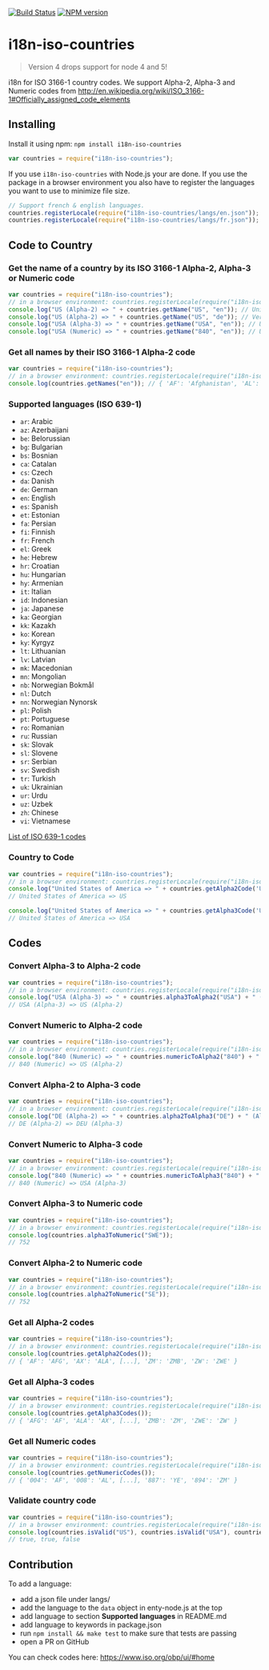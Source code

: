 [![Build Status](https://secure.travis-ci.org/michaelwittig/node-i18n-iso-countries.png)](http://travis-ci.org/michaelwittig/node-i18n-iso-countries)
[![NPM version](https://badge.fury.io/js/i18n-iso-countries.png)](http://badge.fury.io/js/i18n-iso-countries)

# i18n-iso-countries

> Version 4 drops support for node 4 and 5!

i18n for ISO 3166-1 country codes. We support Alpha-2, Alpha-3 and Numeric codes from <http://en.wikipedia.org/wiki/ISO_3166-1#Officially_assigned_code_elements>

## Installing

Install it using npm: `npm install i18n-iso-countries`

```javascript
var countries = require("i18n-iso-countries");
```

If you use `i18n-iso-countries` with Node.js your are done. If you use the package in a browser environment you also have to register the languages you want to use to minimize file size.

```javascript
// Support french & english languages.
countries.registerLocale(require("i18n-iso-countries/langs/en.json"));
countries.registerLocale(require("i18n-iso-countries/langs/fr.json"));
```

## Code to Country

### Get the name of a country by its ISO 3166-1 Alpha-2, Alpha-3 or Numeric code

```javascript
var countries = require("i18n-iso-countries");
// in a browser environment: countries.registerLocale(require("i18n-iso-countries/langs/en.json"));
console.log("US (Alpha-2) => " + countries.getName("US", "en")); // United States of America
console.log("US (Alpha-2) => " + countries.getName("US", "de")); // Vereinigte Staaten von Amerika
console.log("USA (Alpha-3) => " + countries.getName("USA", "en")); // United States of America
console.log("USA (Numeric) => " + countries.getName("840", "en")); // United States of America
```

### Get all names by their ISO 3166-1 Alpha-2 code

```javascript
var countries = require("i18n-iso-countries");
// in a browser environment: countries.registerLocale(require("i18n-iso-countries/langs/en.json"));
console.log(countries.getNames("en")); // { 'AF': 'Afghanistan', 'AL': 'Albania', [...], 'ZM': 'Zambia', 'ZW': 'Zimbabwe' }
```

### Supported languages (ISO 639-1)

-   `ar`: Arabic
-   `az`: Azerbaijani
-   `be`: Belorussian
-   `bg`: Bulgarian
-   `bs`: Bosnian
-   `ca`: Catalan
-   `cs`: Czech
-   `da`: Danish
-   `de`: German
-   `en`: English
-   `es`: Spanish
-   `et`: Estonian
-   `fa`: Persian
-   `fi`: Finnish
-   `fr`: French
-   `el`: Greek
-   `he`: Hebrew
-   `hr`: Croatian
-   `hu`: Hungarian
-   `hy`: Armenian
-   `it`: Italian
-   `id`: Indonesian
-   `ja`: Japanese
-   `ka`: Georgian
-   `kk`: Kazakh
-   `ko`: Korean
-   `ky`: Kyrgyz
-   `lt`: Lithuanian
-   `lv`: Latvian
-   `mk`: Macedonian
-   `mn`: Mongolian
-   `nb`: Norwegian Bokmål
-   `nl`: Dutch
-   `nn`: Norwegian Nynorsk
-   `pl`: Polish
-   `pt`: Portuguese
-   `ro`: Romanian
-   `ru`: Russian
-   `sk`: Slovak
-   `sl`: Slovene
-   `sr`: Serbian
-   `sv`: Swedish
-   `tr`: Turkish
-   `uk`: Ukrainian
-   `ur`: Urdu
-   `uz`: Uzbek
-   `zh`: Chinese
-   `vi`: Vietnamese

[List of ISO 639-1 codes](https://en.wikipedia.org/wiki/List_of_ISO_639-1_codes)

### Country to Code

```javascript
var countries = require("i18n-iso-countries");
// in a browser environment: countries.registerLocale(require("i18n-iso-countries/langs/en.json"));
console.log("United States of America => " + countries.getAlpha2Code('United States of America', 'en'));
// United States of America => US

console.log("United States of America => " + countries.getAlpha3Code('United States of America', 'en'));
// United States of America => USA
```

## Codes

### Convert Alpha-3 to Alpha-2 code

```javascript
var countries = require("i18n-iso-countries");
// in a browser environment: countries.registerLocale(require("i18n-iso-countries/langs/en.json"));
console.log("USA (Alpha-3) => " + countries.alpha3ToAlpha2("USA") + " (Alpha-2)");
// USA (Alpha-3) => US (Alpha-2)
```

### Convert Numeric to Alpha-2 code

```javascript
var countries = require("i18n-iso-countries");
// in a browser environment: countries.registerLocale(require("i18n-iso-countries/langs/en.json"));
console.log("840 (Numeric) => " + countries.numericToAlpha2("840") + " (Alpha-2)");
// 840 (Numeric) => US (Alpha-2)
```

### Convert Alpha-2 to Alpha-3 code

```javascript
var countries = require("i18n-iso-countries");
// in a browser environment: countries.registerLocale(require("i18n-iso-countries/langs/en.json"));
console.log("DE (Alpha-2) => " + countries.alpha2ToAlpha3("DE") + " (Alpha-3)");
// DE (Alpha-2) => DEU (Alpha-3)
```

### Convert Numeric to Alpha-3 code

```javascript
var countries = require("i18n-iso-countries");
// in a browser environment: countries.registerLocale(require("i18n-iso-countries/langs/en.json"));
console.log("840 (Numeric) => " + countries.numericToAlpha3("840") + " (Alpha-3)");
// 840 (Numeric) => USA (Alpha-3)
```

### Convert Alpha-3 to Numeric code

```javascript
var countries = require("i18n-iso-countries");
// in a browser environment: countries.registerLocale(require("i18n-iso-countries/langs/en.json"));
console.log(countries.alpha3ToNumeric("SWE"));
// 752
```

### Convert Alpha-2 to Numeric code

```javascript
var countries = require("i18n-iso-countries");
// in a browser environment: countries.registerLocale(require("i18n-iso-countries/langs/en.json"));
console.log(countries.alpha2ToNumeric("SE"));
// 752
```

### Get all Alpha-2 codes

```javascript
var countries = require("i18n-iso-countries");
// in a browser environment: countries.registerLocale(require("i18n-iso-countries/langs/en.json"));
console.log(countries.getAlpha2Codes());
// { 'AF': 'AFG', 'AX': 'ALA', [...], 'ZM': 'ZMB', 'ZW': 'ZWE' }
```

### Get all Alpha-3 codes

```javascript
var countries = require("i18n-iso-countries");
// in a browser environment: countries.registerLocale(require("i18n-iso-countries/langs/en.json"));
console.log(countries.getAlpha3Codes());
// { 'AFG': 'AF', 'ALA': 'AX', [...], 'ZMB': 'ZM', 'ZWE': 'ZW' }
```

### Get all Numeric codes

```javascript
var countries = require("i18n-iso-countries");
// in a browser environment: countries.registerLocale(require("i18n-iso-countries/langs/en.json"));
console.log(countries.getNumericCodes());
// { '004': 'AF', '008': 'AL', [...], '887': 'YE', '894': 'ZM' }
```

### Validate country code

```javascript
var countries = require("i18n-iso-countries");
// in a browser environment: countries.registerLocale(require("i18n-iso-countries/langs/en.json"));
console.log(countries.isValid("US"), countries.isValid("USA"), countries.isValid("XX")));
// true, true, false
```

## Contribution

To add a language:

-   add a json file under langs/
-   add the language to the `data` object in enty-node.js at the top
-   add language to section **Supported languages** in README.md
-   add language to keywords in package.json
-   run `npm install && make test` to make sure that tests are passing
-   open a PR on GitHub

You can check codes here: https://www.iso.org/obp/ui/#home
